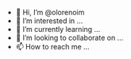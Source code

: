 - 👋 Hi, I’m @olorenoim
- 👀 I’m interested in ...
- 🌱 I’m currently learning ...
- 💞️ I’m looking to collaborate on ...
- 📫 How to reach me ...

<!---
olorenoim/olorenoim is a ✨ special ✨ repository because its `README.md` (this file) appears on your GitHub profile.
You can click the Preview link to take a look at your changes.
--->
